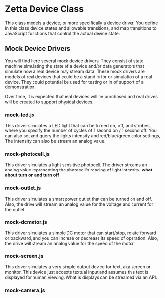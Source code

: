 # Zetta Device Class
This class models a device, or more specifically a device driver.
You define in this class device states and allowable transitions,
and map transitions to JavaScript functions that control the actual device state.

## Mock Device Drivers
You will find here several mock device drivers.
They consist of state machine simulating the state of a device
and/or data generators that simulate how a real device may stream data.
These mock drivers are models of real devices that could be a stand in for
or simulation of a real device.
They could potential be used for testing or in of support of a demonstration.

Over time, it is expected that real devices will be purchased
and real drives will be created to support physical devices.

### mock-led.js
This driver simulates a LED light that can be turned on, off, and strobes,
where you specify the number of cycles of 1 second on / 1 second off.
You can also set and query the lights intensity and red/blue/green color settings,
The intensity can also be stream an analog value.

### mock-photocell.js
This driver simulates a light sensitive photocell.
The driver streams an analog value representing the photocell's reading of light intensity.
**what about turn on and turn off**

### mock-outlet.js
This driver simulates a smart power outlet that can be turned on and off.
Also, the drive will stream an analog value for the voltage and current for the outlet.

### mock-dcmotor.js
This driver simulates a simple DC motor that can start/stop, rotate forward or backward,
and you can increse or decrease its speed of operation.
Also, the drive will stream an analog value for the speed of the motor.

### mock-screen.js
This driver simulates a very simple output device for text, aka screen or monitor.
This device just accepts textual input
and assumes this text is displayed for human viewing.
What is displays can be streamed via an API.

### mock-camera.js
